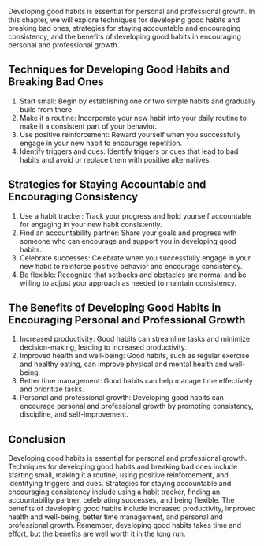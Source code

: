 
Developing good habits is essential for personal and professional growth. In this chapter, we will explore techniques for developing good habits and breaking bad ones, strategies for staying accountable and encouraging consistency, and the benefits of developing good habits in encouraging personal and professional growth.

Techniques for Developing Good Habits and Breaking Bad Ones
-----------------------------------------------------------

1. Start small: Begin by establishing one or two simple habits and gradually build from there.
2. Make it a routine: Incorporate your new habit into your daily routine to make it a consistent part of your behavior.
3. Use positive reinforcement: Reward yourself when you successfully engage in your new habit to encourage repetition.
4. Identify triggers and cues: Identify triggers or cues that lead to bad habits and avoid or replace them with positive alternatives.

Strategies for Staying Accountable and Encouraging Consistency
--------------------------------------------------------------

1. Use a habit tracker: Track your progress and hold yourself accountable for engaging in your new habit consistently.
2. Find an accountability partner: Share your goals and progress with someone who can encourage and support you in developing good habits.
3. Celebrate successes: Celebrate when you successfully engage in your new habit to reinforce positive behavior and encourage consistency.
4. Be flexible: Recognize that setbacks and obstacles are normal and be willing to adjust your approach as needed to maintain consistency.

The Benefits of Developing Good Habits in Encouraging Personal and Professional Growth
--------------------------------------------------------------------------------------

1. Increased productivity: Good habits can streamline tasks and minimize decision-making, leading to increased productivity.
2. Improved health and well-being: Good habits, such as regular exercise and healthy eating, can improve physical and mental health and well-being.
3. Better time management: Good habits can help manage time effectively and prioritize tasks.
4. Personal and professional growth: Developing good habits can encourage personal and professional growth by promoting consistency, discipline, and self-improvement.

Conclusion
----------

Developing good habits is essential for personal and professional growth. Techniques for developing good habits and breaking bad ones include starting small, making it a routine, using positive reinforcement, and identifying triggers and cues. Strategies for staying accountable and encouraging consistency include using a habit tracker, finding an accountability partner, celebrating successes, and being flexible. The benefits of developing good habits include increased productivity, improved health and well-being, better time management, and personal and professional growth. Remember, developing good habits takes time and effort, but the benefits are well worth it in the long run.
